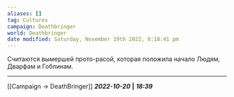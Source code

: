 ```yaml
---
aliases: []
tag: Cultures
campaign: Deathbringer
world: Deathbringer
date modified: Saturday, November 19th 2022, 8:18:41 pm
---
```

Считаются вымершей прото-расой, которая положила начало Людям, Дварфам и Гоблинам. 
___
[[Campaign → DeathBringer]]
***2022-10-20*** **|** ***18:39***
 


